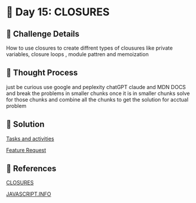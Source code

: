 # 🌟 Day 15: CLOSURES

## 📜 Challenge Details

How to use closures to create diffrent types of clousures like private variables, closure loops , module pattren and memoization

## 📝 Thought Process

just be curious use google and peplexity chatGPT claude and MDN DOCS and break the problems in smaller chunks once it is in smaller chunks solve for those chunks and combine all the chunks to get the solution for acctual problem

## 🔎 Solution

[Tasks and activities](https://github.com/SURENDRA-BABU-VUNNAM/JavaScript-30-Day-challenge/tree/main/15_DAY_15_closures/01_tasks_and_activities)

[Feature Request](https://github.com/SURENDRA-BABU-VUNNAM/JavaScript-30-Day-challenge/tree/main/15_DAY_15_closures/02_feature_request)

## 🔗 References

[CLOSURES](https://www.perplexity.ai/search/help-me-to-understand-and-crea-V.Nw77tyTu.rnDdjyaWpuw)

[JAVASCRIPT.INFO](https://javascript.info/)